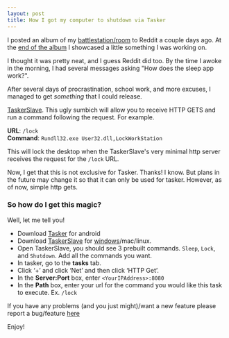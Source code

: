 ```yaml
---
layout: post
title: How I got my computer to shutdown via Tasker
---
```


I posted an album of my [battlestation/room](http://www.reddit.com/r/battlestations/comments/2eco5x/i_like_red_white_and_black/) to Reddit a couple days ago. At the [end of the album](http://i.imgur.com/230L5BK.gif) I showcased a little something I was working on. 

I thought it was pretty neat, and I guess Reddit did too. By the time I awoke in the morning, I had several messages asking "How does the sleep app work?". 

After several days of procrastination, school work, and more excuses, I managed to get _something_ that I could release. 

[TaskerSlave](https://github.com/headdetect/TaskerSlave). This ugly sumbich will allow you to receive HTTP GETS and run a command following the request. For example. 

**URL**: `/lock`  
**Command**: `Rundll32.exe User32.dll,LockWorkStation`

This will lock the desktop when the TaskerSlave's very minimal http server receives the request for the `/lock` URL. 

Now, I get that this is not exclusive for Tasker. Thanks! I know. But plans in the future may change it so that it can only be used for tasker. However, as of now, simple http gets.

### So how do I get this magic?

Well, let me tell you!

- Download [Tasker](https://play.google.com/store/apps/details?id=net.dinglisch.android.taskerm&hl=en) for android
- Download [TaskerSlave](https://github.com/headdetect/TaskerSlave) for [windows](https://github.com/headdetect/TaskerSlave/releases/download/v1.1/win.zip)/mac/linux.
- Open TaskerSlave, you should see 3 prebuilt commands. `Sleep`, `Lock`, and `Shutdown`. Add all the commands you want.
- In tasker, go to the **tasks** tab.
- Click ‘+’ and click ‘Net’ and then click ‘HTTP Get’. 
- In the **Server:Port** box, enter `<YourIPAddress>:8080`
- In the **Path** box, enter your url for the command you would like this task to execute. Ex. `/lock`

If you have any problems (and you just might)/want a new feature please report a bug/feature [here](https://github.com/headdetect/TaskerSlave/issues)

Enjoy!
